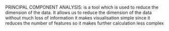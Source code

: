 
PRINCIPAL COMPONENT ANALYSIS: is a tool which is used to reduce the dimension of the data. 
It allows us to reduce the dimension of the data without much loss of information
it makes visualisation simple
since it reduces the number of features so it makes further calculation less complex
